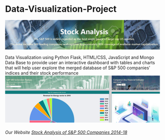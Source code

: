 # Data-Visualization-Project

![](Images/dashboard.JPG)

Data Visualization using Python Flask, HTML/CSS, JavaScript and Mongo Data Base to provide user an interactive dashboard with tables and charts that will help user explore the merged database of S&P 500 companies’ indices and their stock performance 
![](Images/dash1JPG.JPG)

###### Our Website [Stock Analysis of S&P 500 Companies 2014-18](https://stockdataproject.herokuapp.com/)
